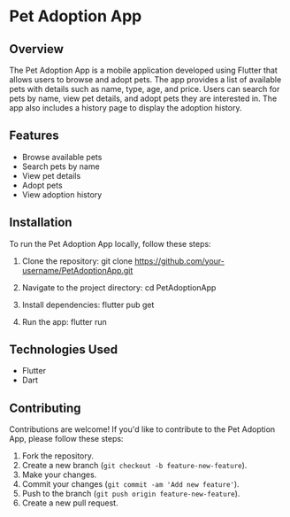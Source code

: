 
# Pet Adoption App

## Overview
The Pet Adoption App is a mobile application developed using Flutter that allows users to browse and adopt pets. The app provides a list of available pets with details such as name, type, age, and price. Users can search for pets by name, view pet details, and adopt pets they are interested in. The app also includes a history page to display the adoption history.

## Features
- Browse available pets
- Search pets by name
- View pet details
- Adopt pets
- View adoption history


## Installation
To run the Pet Adoption App locally, follow these steps:

1. Clone the repository:
    git clone https://github.com/your-username/PetAdoptionApp.git

2. Navigate to the project directory:
    cd PetAdoptionApp

3. Install dependencies:
    flutter pub get

4. Run the app:
    flutter run

## Technologies Used
- Flutter
- Dart

## Contributing
Contributions are welcome! If you'd like to contribute to the Pet Adoption App, please follow these steps:
1. Fork the repository.
2. Create a new branch (`git checkout -b feature-new-feature`).
3. Make your changes.
4. Commit your changes (`git commit -am 'Add new feature'`).
5. Push to the branch (`git push origin feature-new-feature`).
6. Create a new pull request.

